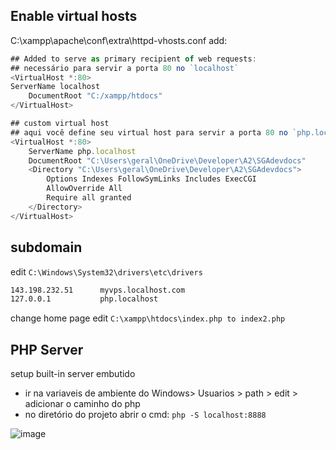 ## Enable virtual hosts

C:\xampp\apache\conf\extra\httpd-vhosts.conf add:

```js
## Added to serve as primary recipient of web requests:
## necessário para servir a porta 80 no `localhost`
<VirtualHost *:80>
ServerName localhost
    DocumentRoot "C:/xampp/htdocs"    
</VirtualHost>

## custom virtual host
## aqui você define seu virtual host para servir a porta 80 no `php.localhost`
<VirtualHost *:80>
    ServerName php.localhost
    DocumentRoot "C:\Users\geral\OneDrive\Developer\A2\SGAdevdocs"    
    <Directory "C:\Users\geral\OneDrive\Developer\A2\SGAdevdocs">
        Options Indexes FollowSymLinks Includes ExecCGI
        AllowOverride All
        Require all granted
    </Directory>
</VirtualHost>
```

## subdomain

edit `C:\Windows\System32\drivers\etc\drivers`

```txt
143.198.232.51 		myvps.localhost.com
127.0.0.1 		    php.localhost
```

change home page edit `C:\xampp\htdocs\index.php to index2.php`


## PHP Server 
setup built-in server embutido

- ir na variaveis de ambiente do Windows> Usuarios > path > edit > adicionar o caminho do php
- no diretório do projeto abrir o cmd: `php -S localhost:8888`


![image](https://github.com/geraldotech/CheatSheets/assets/92253544/12482260-934b-40ba-962c-a00c29c0bac0)


